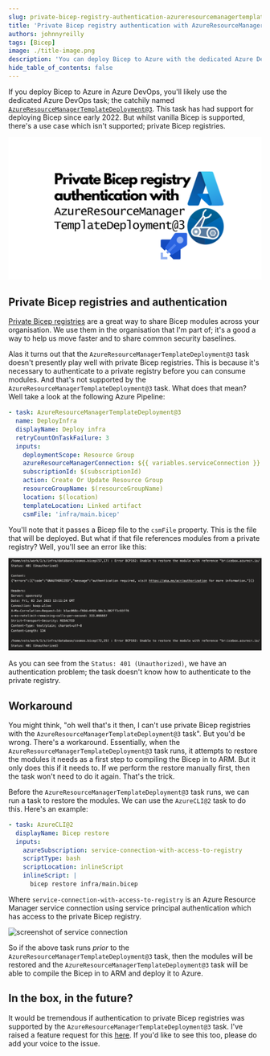 ```yaml
---
slug: private-bicep-registry-authentication-azureresourcemanagertemplatedeployment
title: 'Private Bicep registry authentication with AzureResourceManagerTemplateDeployment@3'
authors: johnnyreilly
tags: [Bicep]
image: ./title-image.png
description: 'You can deploy Bicep to Azure with the dedicated Azure DevOps task; however authentication to private Bicep registries is not supported.  This post shares a workaround.'
hide_table_of_contents: false
---
```


If you deploy Bicep to Azure in Azure DevOps, you'll likely use the dedicated Azure DevOps task; the catchily named [`AzureResourceManagerTemplateDeployment@3`](https://learn.microsoft.com/en-us/azure/devops/pipelines/tasks/reference/azure-resource-manager-template-deployment-v3?view=azure-pipelines). This task has had support for deploying Bicep since early 2022. But whilst vanilla Bicep is supported, there's a use case which isn't supported; private Bicep registries.

![title image reading "Private Bicep registry authentication with AzureResourceManagerTemplateDeployment@3" with the Bicep, Azure and Azure DevOps logos](title-image.png)

## Private Bicep registries and authentication

[Private Bicep registries](https://learn.microsoft.com/en-us/azure/azure-resource-manager/bicep/private-module-registry?tabs=azure-powershell) are a great way to share Bicep modules across your organisation. We use them in the organisation that I'm part of; it's a good a way to help us move faster and to share common security baselines.

Alas it turns out that the `AzureResourceManagerTemplateDeployment@3` task doesn't presently play well with private Bicep registries. This is because it's necessary to authenticate to a private registry before you can consume modules. And that's not supported by the `AzureResourceManagerTemplateDeployment@3` task. What does that mean? Well take a look at the following Azure Pipeline:

```yml
- task: AzureResourceManagerTemplateDeployment@3
  name: DeployInfra
  displayName: Deploy infra
  retryCountOnTaskFailure: 3
  inputs:
    deploymentScope: Resource Group
    azureResourceManagerConnection: ${{ variables.serviceConnection }}
    subscriptionId: $(subscriptionId)
    action: Create Or Update Resource Group
    resourceGroupName: $(resourceGroupName)
    location: $(location)
    templateLocation: Linked artifact
    csmFile: 'infra/main.bicep'
```

You'll note that it passes a Bicep file to the `csmFile` property. This is the file that will be deployed. But what if that file references modules from a private registry? Well, you'll see an error like this:

![screenshot of the failing pipeline including the text 'Error BCP192: Unable to restore the module with reference "br:icebox.azurecr.io/bicep/ice/providers/document-db/database-accounts:v1.3": Service request failed.'](screenshot-authentication-failure.png)

As you can see from the `Status: 401 (Unauthorized)`, we have an authentication problem; the task doesn't know how to authenticate to the private registry.

## Workaround

You might think, "oh well that's it then, I can't use private Bicep registries with the `AzureResourceManagerTemplateDeployment@3` task". But you'd be wrong. There's a workaround. Essentially, when the `AzureResourceManagerTemplateDeployment@3` task runs, it attempts to restore the modules it needs as a first step to compiling the Bicep in to ARM. But it only does this if it needs to. If we perform the restore manually first, then the task won't need to do it again. That's the trick.

Before the `AzureResourceManagerTemplateDeployment@3` task runs, we can run a task to restore the modules. We can use the `AzureCLI@2` task to do this. Here's an example:

```yml
- task: AzureCLI@2
  displayName: Bicep restore
  inputs:
    azureSubscription: service-connection-with-access-to-registry
    scriptType: bash
    scriptLocation: inlineScript
    inlineScript: |
      bicep restore infra/main.bicep
```

Where `service-connection-with-access-to-registry` is an Azure Resource Manager service connection using service principal authentication which has access to the private Bicep registry.

![screenshot of service connection](service-connection.png)

So if the above task runs _prior_ to the `AzureResourceManagerTemplateDeployment@3` task, then the modules will be restored and the `AzureResourceManagerTemplateDeployment@3` task will be able to compile the Bicep in to ARM and deploy it to Azure.

## In the box, in the future?

It would be tremendous if authentication to private Bicep registries was supported by the `AzureResourceManagerTemplateDeployment@3` task. I've raised a feature request for this [here](https://github.com/microsoft/azure-pipelines-tasks/issues/18426). If you'd like to see this too, please do add your voice to the issue.
